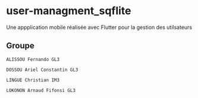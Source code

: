 # user-managment_sqflite

Une appplication mobile réalisée avec Flutter pour la gestion des utilsateurs

## Groupe 

    ALISSOU Fernando GL3

    DOSSOU Ariel Constantin GL3

    LINGUE Christian IM3

    LOKONON Arnaud Fifonsi GL3
